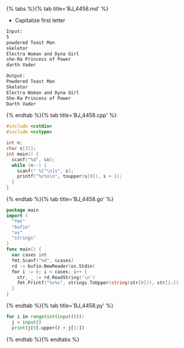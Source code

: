 {% tabs %}{% tab title='BJ_4458.md' %}

* Capitalize first letter

```txt
Input:
5
powdered Toast Man
skeletor
Electra Woman and Dyna Girl
she-Ra Princess of Power
darth Vader

Output:
Powdered Toast Man
Skeletor
Electra Woman and Dyna Girl
She-Ra Princess of Power
Darth Vader
```

{% endtab %}{% tab title='BJ_4458.cpp' %}

```cpp
#include <cstdio>
#include <cctype>

int n;
char s[31];
int main() {
  scanf("%d", &n);
  while (n--) {
    scanf(" %[^\n]s", s);
    printf("%c%s\n", toupper(s[0]), s + 1);
  }
}
```

{% endtab %}{% tab title='BJ_4458.go' %}

```go
package main
import (
  "fmt"
  "bufio"
  "os"
  "strings"
)
func main() {
  var cases int
  fmt.Scanf("%d", &cases)
  rd := bufio.NewReader(os.Stdin)
  for i := 0; i < cases; i++ {
    str, _ := rd.ReadString('\n')
    fmt.Printf("%s%s", strings.ToUpper(string(str[0])), str[1:])
  }
}
```

{% endtab %}{% tab title='BJ_4458.py' %}

```py
for i in range(int(input())):
  j = input()
  print(j[0].upper() + j[1:])
```

{% endtab %}{% endtabs %}
